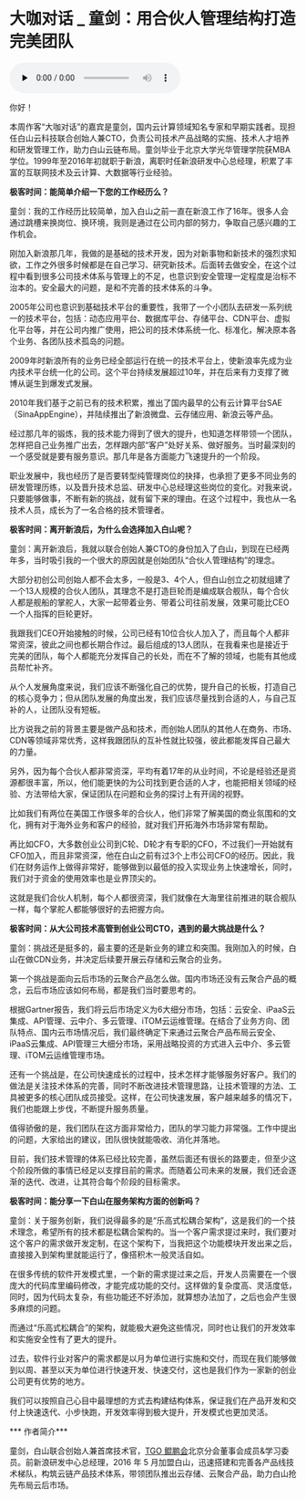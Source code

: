 # 大咖对话 _ 童剑：用合伙人管理结构打造完美团队

<audio id="audio" title="大咖对话 | 童剑：用合伙人管理结构打造完美团队" controls="" preload="none"><source id="mp3" src="https://static001.geekbang.org/resource/audio/ef/69/efca881c79ebd1a7c88cedb63cacd469.mp3"></audio>

你好！

本周作客“大咖对话”的嘉宾是童剑，国内云计算领域知名专家和早期实践者。现担任白山云科技联合创始人兼CTO，负责公司技术产品战略的实施、技术人才培养和研发管理工作，助力白山云链布局。童剑毕业于北京大学光华管理学院获MBA学位。1999年至2016年初就职于新浪，离职时任新浪研发中心总经理，积累了丰富的互联网技术及云计算、大数据等行业经验。

**极客时间：能简单介绍一下您的工作经历么？**

童剑：我的工作经历比较简单，加入白山之前一直在新浪工作了16年。很多人会通过跳槽来换岗位、换环境，我则是通过在公司内部的努力，争取自己感兴趣的工作机会。

刚加入新浪那几年，我做的是基础的技术开发，因为对新事物和新技术的强烈求知欲，工作之外很多时候都是在自己学习、研究新技术。后面转去做安全，在这个过程中看到很多公司技术体系与管理上的不足，也意识到安全管理一定程度是治标不治本的。安全最大的问题，是和不完善的技术体系的斗争。

2005年公司也意识到基础技术平台的重要性，我带了一个小团队去研发一系列统一的技术平台，包括：动态应用平台、数据库平台、存储平台、CDN平台、虚拟化平台等，并在公司内推广使用，把公司的技术体系统一化、标准化，解决原本各个业务、各团队技术孤岛的问题。

2009年时新浪所有的业务已经全部运行在统一的技术平台上，使新浪率先成为业内技术平台统一化的公司。这个平台持续发展超过10年，并在后来有力支撑了微博从诞生到爆发式发展。

2010年我们基于之前已有的技术积累，推出了国内最早的公有云计算平台SAE（SinaAppEngine），并陆续推出了新浪微盘、云存储应用、新浪云等产品。

经过那几年的锻炼，我的技术能力得到了很大的提升，也知道怎样带领一个团队，怎样把自己业务推广出去，怎样跟内部“客户”处好关系、做好服务。当时最深刻的一个感受就是要有服务意识。那几年是各方面能力飞速提升的一个阶段。

职业发展中，我也经历了是否要转型纯管理岗位的抉择，也承担了更多不同业务的研发管理历练，以及晋升技术总监、研发中心总经理这些岗位的变化。对我来说，只要能够做事，不断有新的挑战，就有留下来的理由。在这个过程中，我也从一名技术人员，成长为了一名合格的技术管理者。

**极客时间：离开新浪后，为什么会选择加入白山呢？**

童剑：离开新浪后，我就以联合创始人兼CTO的身份加入了白山，到现在已经两年多，当时吸引我的一个很大的原因就是创始团队“合伙人管理结构”的理念。

大部分初创公司创始人都不会太多，一般是3、4个人，但白山创立之初就组建了一个13人规模的合伙人团队，其理念不是打造巨轮而是编成联合舰队，每个合伙人都是舰船的掌舵人，大家一起带着业务、带着公司往前发展，效果可能比CEO一个人指挥的巨轮更好。

我跟我们CEO开始接触的时候，公司已经有10位合伙人加入了，而且每个人都非常资深，彼此之间也都长期合作过。最后组成的13人团队，在我看来也是接近于完美的团队，每个人都能充分发挥自己的长处，而在不了解的领域，也能有其他成员帮忙补齐。

从个人发展角度来说，我们应该不断强化自己的优势，提升自己的长板，打造自己的核心竞争力；但从团队发展的角度出发，我们应该尽量找到合适的人，与自己互补的人，让团队没有短板。

比方说我之前的背景主要是做产品和技术，而创始人团队的其他人在商务、市场、CDN等领域非常优秀，这样我跟团队的互补性就比较强，彼此都能发挥自己最大的力量。

另外，因为每个合伙人都非常资深，平均有着17年的从业时间，不论是经验还是资源都很丰富，所以，他们能更快的为公司找到更合适的人才，也能把相关领域的经验、方法带给大家，保证团队在问题和业务的探讨上有开阔的视野。

比如我们有两位在美国工作很多年的合伙人，他们非常了解美国的商业氛围和的文化，拥有对于海外业务和客户的经验，就对我们开拓海外市场非常有帮助。

再比如CFO，大多数创业公司到C轮、D轮才有专职的CFO，不过我们一开始就有CFO加入，而且非常资深，他在白山之前有过3个上市公司CFO的经历。因此，我们在财务运作上做得非常好，能够做到以最低的投入实现业务上快速增长，同时，我们对于资金的使用效率也是业界顶尖的。

这就是我们合伙人机制，每个人都很资深，我们就像在大海里往前推进的联合舰队一样，每个掌舵人都能够很好的去把握方向。

**极客时间：从大公司技术高管到创业公司CTO，遇到的最大挑战是什么？**

童剑：挑战还是挺多的，最主要的还是新业务的建立和突围。我刚加入的时候，白山在做CDN业务，并决定后续要开展云存储和云聚合的业务。

第一个挑战是面向云后市场的云聚合产品怎么做。国内市场还没有云聚合产品的概念，云后市场应该如何布局，都是我们当时要思考的。

根据Gartner报告，我们将云后市场定义为6大细分市场，包括：云安全、iPaaS云集成、API管理、云中介、多云管理、iTOM云运维管理。在结合了业务方向、团队特点、国内云市场情况后，我们最终确定下来通过云聚合产品布局云安全、iPaaS云集成、API管理三大细分市场，采用战略投资的方式进入云中介、多云管理、iTOM云运维管理市场。

还有一个挑战是，在公司快速成长的过程中，技术怎样才能够服务好客户。我们的做法是关注技术体系的完善，同时不断改进技术管理思路，让技术管理的方法、工具被更多的核心团队成员接受。这样，在公司快速发展，客户越来越多的情况下，我们也能跟上步伐，不断提升服务质量。

值得骄傲的是，我们团队在这方面非常给力，团队的学习能力非常强。工作中提出的问题，大家给出的建议，团队很快就能吸收、消化并落地。

目前，我们技术管理的体系已经比较完善，虽然后面还有很长的路要走，但至少这个阶段所做的事情已经足以支撑目前的需求。而随着公司未来的发展，我们还会逐渐的迭代、改进，让其符合每个阶段的目标需求。

**极客时间：能分享一下白山在服务架构方面的创新吗？**

童剑：关于服务创新，我们说得最多的是“乐高式松耦合架构”，这是我们的一个技术理念，希望所有的技术都是松耦合架构的。当一个客户需求提过来时，我们要对这个客户的需求做开发定制，在这个架构下，当我把这个功能模块开发出来之后，直接接入到架构里就能运行了，像搭积木一般灵活自如。

在很多传统的软件开发模式里，一个新的需求提过来之后，开发人员需要在一个很庞大的代码库里编码修改，才能完成功能的交付。这样做的复杂度高、灵活度低，同时，因为代码太复杂，有些功能还不好添加，就算想办法加了，之后也会产生很多麻烦的问题。

而通过“乐高式松耦合”的架构，就能极大避免这些情况，同时也让我们的开发效率和实施安全性有了更大的提升。

过去，软件行业对客户的需求都是以月为单位进行实施和交付，而现在我们能够做到以周、甚至以天为单位进行快速开发、快速交付，这也是我们作为一家新的创业公司更有优势的地方。

我们可以按照自己心目中最理想的方式去构建结构体系，保证我们在产品开发和交付上快速迭代、小步快跑，开发效率得到极大提升，开发模式也更加灵活。

*** 作者简介***

童剑，白山联合创始人兼首席技术官，[TGO 鲲鹏会](http://tgo.geekbang.org)北京分会董事会成员&amp;学习委员。前新浪研发中心总经理，2016 年 5 月加盟白山，迅速搭建和完善各产品线技术梯队，构筑云链产品技术体系，带领团队推出云存储、云聚合产品，助力白山抢先布局云后市场。


